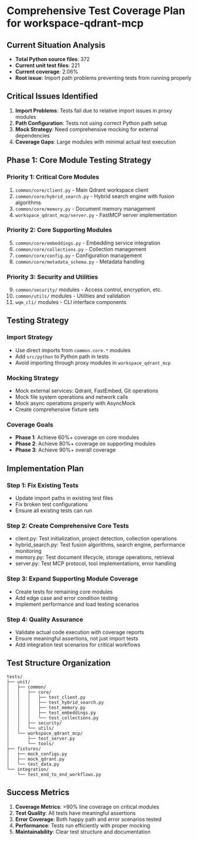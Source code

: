 # Comprehensive Test Coverage Plan for workspace-qdrant-mcp

## Current Situation Analysis

- **Total Python source files**: 372
- **Current unit test files**: 221
- **Current coverage**: 2.06%
- **Root issue**: Import path problems preventing tests from running properly

## Critical Issues Identified

1. **Import Problems**: Tests fail due to relative import issues in proxy modules
2. **Path Configuration**: Tests not using correct Python path setup
3. **Mock Strategy**: Need comprehensive mocking for external dependencies
4. **Coverage Gaps**: Large modules with minimal actual test execution

## Phase 1: Core Module Testing Strategy

### Priority 1: Critical Core Modules
1. `common/core/client.py` - Main Qdrant workspace client
2. `common/core/hybrid_search.py` - Hybrid search engine with fusion algorithms
3. `common/core/memory.py` - Document memory management
4. `workspace_qdrant_mcp/server.py` - FastMCP server implementation

### Priority 2: Core Supporting Modules
5. `common/core/embeddings.py` - Embedding service integration
6. `common/core/collections.py` - Collection management
7. `common/core/config.py` - Configuration management
8. `common/core/metadata_schema.py` - Metadata handling

### Priority 3: Security and Utilities
9. `common/security/` modules - Access control, encryption, etc.
10. `common/utils/` modules - Utilities and validation
11. `wqm_cli/` modules - CLI interface components

## Testing Strategy

### Import Strategy
- Use direct imports from `common.core.*` modules
- Add `src/python` to Python path in tests
- Avoid importing through proxy modules in `workspace_qdrant_mcp`

### Mocking Strategy
- Mock external services: Qdrant, FastEmbed, Git operations
- Mock file system operations and network calls
- Mock async operations properly with AsyncMock
- Create comprehensive fixture sets

### Coverage Goals
- **Phase 1**: Achieve 60%+ coverage on core modules
- **Phase 2**: Achieve 80%+ coverage on supporting modules
- **Phase 3**: Achieve 90%+ overall coverage

## Implementation Plan

### Step 1: Fix Existing Tests
- Update import paths in existing test files
- Fix broken test configurations
- Ensure all existing tests can run

### Step 2: Create Comprehensive Core Tests
- client.py: Test initialization, project detection, collection operations
- hybrid_search.py: Test fusion algorithms, search engine, performance monitoring
- memory.py: Test document lifecycle, storage operations, retrieval
- server.py: Test MCP protocol, tool implementations, error handling

### Step 3: Expand Supporting Module Coverage
- Create tests for remaining core modules
- Add edge case and error condition testing
- Implement performance and load testing scenarios

### Step 4: Quality Assurance
- Validate actual code execution with coverage reports
- Ensure meaningful assertions, not just import tests
- Add integration test scenarios for critical workflows

## Test Structure Organization

```
tests/
├── unit/
│   ├── common/
│   │   ├── core/
│   │   │   ├── test_client.py
│   │   │   ├── test_hybrid_search.py
│   │   │   ├── test_memory.py
│   │   │   ├── test_embeddings.py
│   │   │   └── test_collections.py
│   │   ├── security/
│   │   └── utils/
│   └── workspace_qdrant_mcp/
│       ├── test_server.py
│       └── tools/
├── fixtures/
│   ├── mock_configs.py
│   ├── mock_qdrant.py
│   └── test_data.py
└── integration/
    └── test_end_to_end_workflows.py
```

## Success Metrics

1. **Coverage Metrics**: >90% line coverage on critical modules
2. **Test Quality**: All tests have meaningful assertions
3. **Error Coverage**: Both happy path and error scenarios tested
4. **Performance**: Tests run efficiently with proper mocking
5. **Maintainability**: Clear test structure and documentation